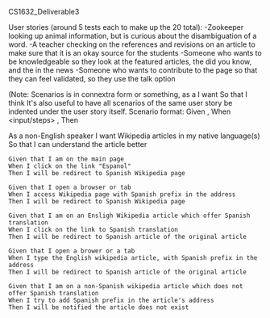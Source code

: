 CS1632_Deliverable3


User stories (around 5 tests each to make up the 20 total):
-Zookeeper looking up animal information, but is curious about the disambiguation of a word.
-A teacher checking on the references and revisions on an article to make sure that it is an okay source for the students
-Someone who wants to be knowledgeable so they look at the featured articles, the did you know, and the in the news
-Someone who wants to contribute to the page so that they can feel validated, so they use the talk option

(Note: Scenarios is in connextra form or something, as a <role> I want <feature> So that <benefit>
I think It's also useful to have all scenarios of the same user story be indented under the user story itself.
Scenario format: Given <precondition>, When <input/steps> , Then <expected behavior>


As a non-English speaker
I want Wikipedia articles in my native language(s)
So that I can understand the article better

	Given that I am on the main page
	When I click on the link "Espanol"
	Then I will be redirect to Spanish Wikipedia page
	
	Given that I open a browser or tab
	When I access Wikipedia page with Spanish prefix in the address
	Then I will be redirect to Spanish Wikipedia page
	
	Given that I am on an Ensligh Wikipedia article which offer Spanish translation
	When I click on the link to Spanish translation
	Then I will be redirect to Spanish article of the original article
	
	Given that I open a brower or a tab
	When I type the English wikipedia article, with Spanish prefix in the address
	Then I will be redirect to Spanish article of the original article
	
	Given that I am on a non-Spanish wikipedia article which does not offer Spanish translation
	When I try to add Spanish prefix in the article's address
	Then I will be notified the article does not exist




